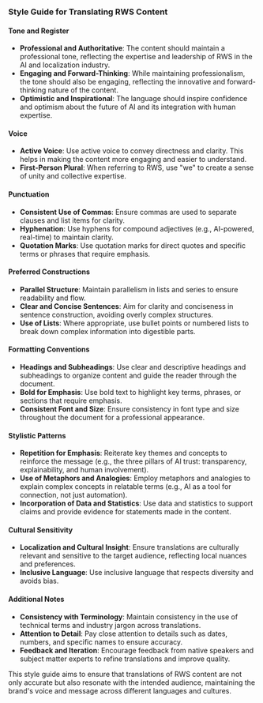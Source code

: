 ### Style Guide for Translating RWS Content

#### Tone and Register
- **Professional and Authoritative**: The content should maintain a professional tone, reflecting the expertise and leadership of RWS in the AI and localization industry.
- **Engaging and Forward-Thinking**: While maintaining professionalism, the tone should also be engaging, reflecting the innovative and forward-thinking nature of the content.
- **Optimistic and Inspirational**: The language should inspire confidence and optimism about the future of AI and its integration with human expertise.

#### Voice
- **Active Voice**: Use active voice to convey directness and clarity. This helps in making the content more engaging and easier to understand.
- **First-Person Plural**: When referring to RWS, use "we" to create a sense of unity and collective expertise.

#### Punctuation
- **Consistent Use of Commas**: Ensure commas are used to separate clauses and list items for clarity.
- **Hyphenation**: Use hyphens for compound adjectives (e.g., AI-powered, real-time) to maintain clarity.
- **Quotation Marks**: Use quotation marks for direct quotes and specific terms or phrases that require emphasis.

#### Preferred Constructions
- **Parallel Structure**: Maintain parallelism in lists and series to ensure readability and flow.
- **Clear and Concise Sentences**: Aim for clarity and conciseness in sentence construction, avoiding overly complex structures.
- **Use of Lists**: Where appropriate, use bullet points or numbered lists to break down complex information into digestible parts.

#### Formatting Conventions
- **Headings and Subheadings**: Use clear and descriptive headings and subheadings to organize content and guide the reader through the document.
- **Bold for Emphasis**: Use bold text to highlight key terms, phrases, or sections that require emphasis.
- **Consistent Font and Size**: Ensure consistency in font type and size throughout the document for a professional appearance.

#### Stylistic Patterns
- **Repetition for Emphasis**: Reiterate key themes and concepts to reinforce the message (e.g., the three pillars of AI trust: transparency, explainability, and human involvement).
- **Use of Metaphors and Analogies**: Employ metaphors and analogies to explain complex concepts in relatable terms (e.g., AI as a tool for connection, not just automation).
- **Incorporation of Data and Statistics**: Use data and statistics to support claims and provide evidence for statements made in the content.

#### Cultural Sensitivity
- **Localization and Cultural Insight**: Ensure translations are culturally relevant and sensitive to the target audience, reflecting local nuances and preferences.
- **Inclusive Language**: Use inclusive language that respects diversity and avoids bias.

#### Additional Notes
- **Consistency with Terminology**: Maintain consistency in the use of technical terms and industry jargon across translations.
- **Attention to Detail**: Pay close attention to details such as dates, numbers, and specific names to ensure accuracy.
- **Feedback and Iteration**: Encourage feedback from native speakers and subject matter experts to refine translations and improve quality.

This style guide aims to ensure that translations of RWS content are not only accurate but also resonate with the intended audience, maintaining the brand's voice and message across different languages and cultures.